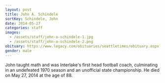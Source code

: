 ```yaml
---
layout: post
title: John A. Schindele
sortKey: Schindele, John
date: 2014-05-27
categories: staff
images:
  - /assets/staff/john-a-schindele-1.jpg
  - /assets/staff/john-a-schindele-2.png
obituary: https://www.legacy.com/obituaries/seattletimes/obituary.aspx?n=John-Schindele&pid=171187024
gender: male
---
```

John taught math and was Interlake's first head football coach, culminating in an undefeated 1970 season and an unofficial state championship. He died on May 27, 2014 at the age of 88.
